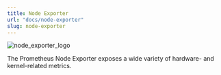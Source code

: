 ```yaml
---
title: Node Exporter
url: "docs/node-exporter"
slug: node-exporter
---
```


![node_exporter_logo](../images/monitoring/node-exporter.png)

The Prometheus Node Exporter exposes a wide variety of hardware- and kernel-related metrics.
